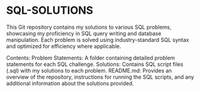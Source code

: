 # SQL-SOLUTIONS
This Git repository contains my solutions to various SQL problems, showcasing my proficiency in SQL query writing and database manipulation. Each problem is solved using industry-standard SQL syntax and optimized for efficiency where applicable.

Contents:
Problem Statements: A folder containing detailed problem statements for each SQL challenge.
Solutions: Contains SQL script files (.sql) with my solutions to each problem.
README.md: Provides an overview of the repository, instructions for running the SQL scripts, and any additional information about the solutions provided.
